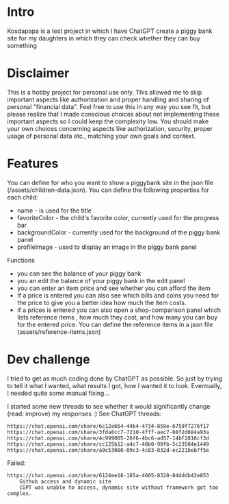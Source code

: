 # Intro 
Kosdapapa is a test project in which I have ChatGPT create a piggy bank site for my daughters in which they can check whether they can buy something

# Disclaimer
This is a hobby project  for personal use only. This allowed me to skip important aspects like authorization and proper handling and sharing of personal "financial data". Feel free to use this in any way you see fit, but please realize that I made conscious choices about not implementing these important aspects so I could keep the complexity low. You should make your own choices concerning aspects like authorization, security, proper usage of personal data etc., matching your own goals and context.

# Features

You can define for who you want to show a piggybank site in the json file (/assets/children-data.json). You can define the following properties for each child:
* name - is used for the title
* favoriteColor - the child's favorite color, currently used for the progress bar
* backgroundColor - currently used for the background of the piggy bank panel
* profileImage - used to display an image in the piggy bank panel

Functions
* you can see the balance of your piggy bank
* you an edit the balance of your piggy bank in the edit panel
* you can enter an item price and see whether you can afford the item
* If a price is entered you can also see which bills and coins you need for the price to give you a better idea how much the item costs.
* if a prices is entered you can also open a shop-comparison panel which lists reference items , how much they cost, and how many you can buy for the entered price. You can define the reference items in a json file (assets/reference-items.json)

# Dev challenge

I tried to get as much coding done by ChatGPT as possible. So just by trying to tell it what I wanted, what results I got, how I wanted it to look. Eventually, I needed quite some manual fixing...

I started some new threads to see whether it would significantly change (read: improve) my responses :) See ChatGPT threads:

    https://chat.openai.com/share/6c12e654-44b4-4734-859e-6759f7276f17
    https://chat.openai.com/share/3fda0cc7-7210-4fff-aec7-08f2d684a93a
    https://chat.openai.com/share/4c999005-26f6-4bc6-ad57-14bf2816cf3d
    https://chat.openai.com/share/cc125b12-a4c7-40b0-90fb-5c23504e1449
    https://chat.openai.com/share/a9c53080-09c3-4c83-832d-ec221beb7f5e 

Failed:

    https://chat.openai.com/share/6124ee18-165a-4605-8320-84dddb42e853
        Github access and dynamic site
        CGPT was unable to access, dynamic site without framework got too complex.
